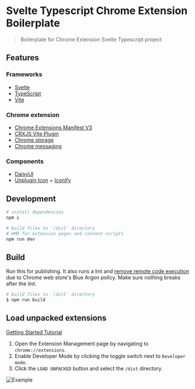 # Svelte Typescript Chrome Extension Boilerplate

> Boilerplate for Chrome Extension Svelte Typescript project

## Features

### Frameworks

- [Svelte](https://svelte.dev/)
- [TypeScript](https://www.typescriptlang.org/)
- [Vite](https://vitejs.dev/)

### Chrome extension

- [Chrome Extensions Manifest V3](https://developer.chrome.com/docs/extensions/mv3/intro/)
- [CRXJS Vite Plugin](https://github.com/crxjs/chrome-extension-tools/blob/main/packages/vite-plugin/README.md)
- [Chrome storage](https://github.com/extend-chrome/storage)
- [Chrome messaging](https://github.com/extend-chrome/messages)

### Components

- [DaisyUI](https://daisyui.com/components/)
- [Unplugin Icon](https://github.com/unplugin/unplugin-icons/) + [Iconify](https://icon-sets.iconify.design/)

## Development

```bash
# install dependencies
npm i

# build files to `/dist` directory
# HMR for extension pages and content scripts
npm run dev
```

## Build

Run this for publishing. It also runs a lint and [remove remote code execution](https://github.com/spookyuser/badlinks) due to Chrome web store's Blue Argon policy. Make sure nothing breaks after the lint.

```bash
# build files to `/dist` directory
$ npm run build
```

## Load unpacked extensions

[Getting Started Tutorial](https://developer.chrome.com/docs/extensions/mv3/getstarted/)

1. Open the Extension Management page by navigating to `chrome://extensions`.
2. Enable Developer Mode by clicking the toggle switch next to `Developer mode`.
3. Click the `LOAD UNPACKED` button and select the `/dist` directory.

![Example](https://wd.imgix.net/image/BhuKGJaIeLNPW9ehns59NfwqKxF2/vOu7iPbaapkALed96rzN.png?auto=format&w=571)

